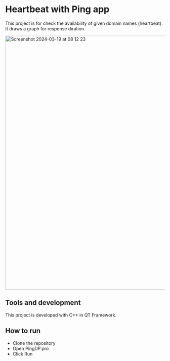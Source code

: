 # Heartbeat with Ping app
This project is for check the availability of given domain names (heartbeat). It draws a graph for response dıration.

<img width="803" alt="Screenshot 2024-03-19 at 08 12 23" src="https://github.com/recepdemrci/PingDP/assets/34719422/e5da7372-064f-41a7-8a57-cd38cadf9597">


## Tools and development
This project is developed with C++ in QT Framework. 

## How to run
- Clone the repository
- Open PingDP.pro
- Click Run
